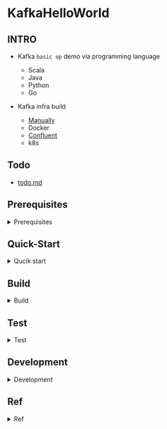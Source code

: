 # KafkaHelloWorld

## INTRO
- Kafka `basic op` demo via programming language
	- Scala
	- Java
	- Python
	- Go

- Kafka infra build
	- [Manually](https://github.com/yennanliu/KafkaHelloWorld#Quick-Start)
	- Docker
	- [Confluent](https://github.com/yennanliu/ConfluentHelloWorld)
	- k8s

## Todo 
- [todo.md](https://github.com/yennanliu/KafkaHelloWorld/blob/master/doc/todo.md)

## Prerequisites

<details>
<summary>Prerequisites</summary>

```bash
# install Java, kafka, zookeeper
brew install kafka
brew install zookeeper

# start zookeeper, kafka
brew services start zookeeper
brew services start kafka

# restart zookeeper, kafka
brew services restart zookeeper 
brew services restart kafka

# stop zookeeper, kafka
brew services stop zookeeper
brew services stop kafka
```

</details>

## Quick-Start 

<details>
<summary>Qucik start</summary>

### Qucik start manually (scala)

```bash
# create kafka topic
kafka-topics --create -zookeeper localhost:2181 --replication-factor 1  --partitions 1 --topic text_topic

# set up producer  
kafka-console-producer  --broker-list  127.0.0.1:9092 --topic text_topic --producer-property acks=all  

# set up cosumer 
kafka-console-consumer   --bootstrap-server  127.0.0.1:9092 --topic text_topic 

# sbt compile
sbt clean compile

# sbt run
sbt run

# run KafkaProducerApp : create event via kafka producer
#  [1] Consumer.KafkaConsumerSubscribeApp
#  [2] Producer.KafkaProducerApp

# run KafkaConsumerSubscribeApp : collect event via Kafka Consumer
#  [1] Consumer.KafkaConsumerSubscribeApp
#  [2] Producer.KafkaProducerApp
```

```bash
# send file as kafka stream
# run
# 1) launch consumer 
kafka-console-consumer  --bootstrap-server  127.0.0.1:9092 --topic orders 
# 2) send stream
bash script/streamOrders.sh
```

### Qucik start manually (python)

```bash
# install python client library 
pip3 install -r requirements.txt
# produce event 
python python/producer_demo.py
# consume event 
python python/consumer_demo.py
```

</details>

## Build 
<details>
<summary>Build</summary>

```bash 
sbt assembly
# [info] Run completed in 31 milliseconds.
# [info] Total number of tests run: 0
# [info] Suites: completed 0, aborted 0
# [info] Tests: succeeded 0, failed 0, canceled 0, ignored 0, pending 0
# [info] No tests were executed.
# [info] Strategy 'discard' was applied to 3 files (Run the task at debug level to see details)
# [info] Assembly up to date: /Users/yennanliu/KafkaHelloWorld/target/scala-2.11/KafkaHelloWorld-assembly-1.0.jar
# [success] Total time: 1 s, completed S

# run the app via compiled jar

# producer 1 
java -cp target/scala-2.11/KafkaHelloWorld-assembly-1.0.jar   Producer.KafkaProducerApp

# producer 2
java -cp target/scala-2.11/KafkaHelloWorld-assembly-1.0.jar Producer.KafkaProducerApple

# producer 3
java -cp target/scala-2.11/KafkaHelloWorld-assembly-1.0.jar Producer.KafkaProducerApp2

# consumer 1
java -cp target/scala-2.11/KafkaHelloWorld-assembly-1.0.jar   Consumer.KafkaConsumerSubscribeApp

# consumer 2
java -cp target/scala-2.11/KafkaHelloWorld-assembly-1.0.jar   Consumer.ScalaConsumerExample

# consumer 3
java -cp target/scala-2.11/KafkaHelloWorld-assembly-1.0.jar   Consumer.KafkaConsumerApp2

```
</details>

## Test 
<details>
<summary>Test</summary>

```bash
sbt test
```

</details>

## Development 

<details>
<summary>Development</summary>

- Git flow
- dev branch -> master branch
- Please create the branch as below format
	- `feature/0001-create-first-feature`
	- `fix/0001-fix-first-issue`
	- `hotfix/fix-critical-errors`
	- ...
- Step 1 
	- create branch
- Step 2
	- make a PR
- Step 3
	- merge to master

</details>

## Ref

<details>
<summary>Ref</summary>

- https://sparkbyexamples.com/kafka/apache-kafka-consumer-producer-in-scala/ 
- project dependency
	- https://github.com/confluentinc/kafka-streams-examples/blob/6f24c506ca79dcf3c9695efd37a9253676176388/pom.xml

- Kafka with spark-streaming
	- https://ithelp.ithome.com.tw/articles/10188798
	
</details>	